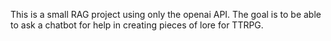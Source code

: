 This is a small RAG project using only the openai API.
The goal is to be able to ask a chatbot for help in creating pieces of lore for TTRPG.
